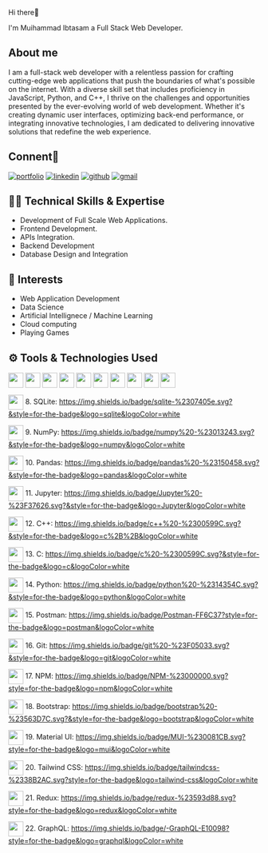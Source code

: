 

Hi there👋

I'm Muihammad 
Ibtasam a Full Stack Web Developer.


## About me

I am a full-stack web developer with a relentless passion for crafting cutting-edge web applications that push the boundaries of what's possible on the internet. With a diverse skill set that includes proficiency in JavaScript, Python, and C++, I thrive on the challenges and opportunities presented by the ever-evolving world of web development. Whether it's creating dynamic user interfaces, optimizing back-end performance, or integrating innovative technologies, I am dedicated to delivering innovative solutions that redefine the web experience.


## Connent🔗 
[![portfolio](https://img.shields.io/badge/my_portfolio-000?style=for-the-badge&logo=ko-fi&logoColor=white)](https://main--astonishing-arithmetic-984603.netlify.app/)
[![linkedin](https://img.shields.io/badge/linkedin-0A66C2?style=for-the-badge&logo=linkedin&logoColor=white)](https://www.linkedin.com/)
[![github](https://img.shields.io/badge/GitHub-100000?style=for-the-badge&amp;logo=github&amp;logoColor=white)](https://github.com/MuhammadIbtasam123)
[![gmail](https://img.shields.io/badge/Gmail-D14836?style=for-the-badge&amp;logo=gmail&amp;logoColor=white)](mailto:its.ibtasamqureshi123@gmail.com)
## 👨‍💻 Technical Skills & Expertise

- Development of Full Scale Web Applications.
- Frontend Development.
- APIs Integration.
- Backend Development
- Database Design and Integration
## 🏹 Interests

- Web Application Development
- Data Science
- Artificial Intellignece / Machine Learning
- Cloud computing
- Playing Games

## ⚙️ Tools & Technologies Used
<a href="URL_REDIRECT" target="blank"><img align="center" src="https://img.shields.io/badge/html5%20-%23E34F26.svg?&amp;style=for-the-badge&amp;logo=html5&amp;logoColor=white" height="30" /></a>  <a href="URL_REDIRECT" target="blank"><img align="center" src="https://img.shields.io/badge/css3%20-%231572B6.svg?&amp;style=for-the-badge&amp;logo=css3&amp;logoColor=white" height="30" /></a>  <a href="URL_REDIRECT" target="blank"><img align="center" src="https://img.shields.io/badge/jquery%20-%230769AD.svg?&amp;style=for-the-badge&amp;logo=jquery&amp;logoColor=white" height="30" /></a>  <a href="URL_REDIRECT" target="blank"><img align="center" src="https://img.shields.io/badge/javascript%20-%23323330.svg?&style=for-the-badge&logo=javascript&logoColor=%23F7DF1E" height="30" /></a>  <a href="URL_REDIRECT" target="blank"><img align="center" src="https://img.shields.io/badge/react-%2320232a.svg?style=for-the-badge&logo=react&logoColor=%2361DAFB" height="30" /></a>  <a href="URL_REDIRECT" target="blank"><img align="center" src="https://img.shields.io/badge/node.js-6DA55F?style=for-the-badge&logo=node.js&logoColor=white" height="30" /></a>  <a href="URL_REDIRECT" target="blank"><img align="center" src="https://img.shields.io/badge/express.js-%23404d59.svg?style=for-the-badge&logo=express&logoColor=%2361DAFB" height="30" /></a>  <a href="URL_REDIRECT" target="blank"><img align="center" src="https://img.shields.io/badge/mysql-%2300f.svg?&style=for-the-badge&logo=mysql&logoColor=white" height="30" /></a>  <a href="URL_REDIRECT" target="blank"><img align="center" src="https://img.shields.io/badge/MongoDB-%234ea94b.svg?&style=for-the-badge&logo=mongodb&logoColor=white" height="30" /></a>  <a href="URL_REDIRECT" target="blank"><img align="center" src="https://img.shields.io/badge/Ubuntu-E95420?style=for-the-badge&logo=ubuntu&logoColor=white" height="30" /></a>

<a href="URL_REDIRECT" target="blank"><img align="center" src="https://img.shields.io/badge/javascript%20-%23323330.svg?&style=for-the-badge&logo=javascript&logoColor=%23F7DF1E" height="30" /></a>
8. SQLite: https://img.shields.io/badge/sqlite-%2307405e.svg?&style=for-the-badge&logo=sqlite&logoColor=white

<a href="URL_REDIRECT" target="blank"><img align="center" src="https://img.shields.io/badge/javascript%20-%23323330.svg?&style=for-the-badge&logo=javascript&logoColor=%23F7DF1E" height="30" /></a>
9. NumPy: https://img.shields.io/badge/numpy%20-%23013243.svg?&style=for-the-badge&logo=numpy&logoColor=white

<a href="URL_REDIRECT" target="blank"><img align="center" src="https://img.shields.io/badge/javascript%20-%23323330.svg?&style=for-the-badge&logo=javascript&logoColor=%23F7DF1E" height="30" /></a>
10. Pandas: https://img.shields.io/badge/pandas%20-%23150458.svg?&style=for-the-badge&logo=pandas&logoColor=white

<a href="URL_REDIRECT" target="blank"><img align="center" src="https://img.shields.io/badge/javascript%20-%23323330.svg?&style=for-the-badge&logo=javascript&logoColor=%23F7DF1E" height="30" /></a>
11. Jupyter: https://img.shields.io/badge/Jupyter%20-%23F37626.svg?&style=for-the-badge&logo=Jupyter&logoColor=white

<a href="URL_REDIRECT" target="blank"><img align="center" src="https://img.shields.io/badge/javascript%20-%23323330.svg?&style=for-the-badge&logo=javascript&logoColor=%23F7DF1E" height="30" /></a>
12. C++: https://img.shields.io/badge/c++%20-%2300599C.svg?&style=for-the-badge&logo=c%2B%2B&logoColor=white

<a href="URL_REDIRECT" target="blank"><img align="center" src="https://img.shields.io/badge/javascript%20-%23323330.svg?&style=for-the-badge&logo=javascript&logoColor=%23F7DF1E" height="30" /></a>
13. C: https://img.shields.io/badge/c%20-%2300599C.svg?&style=for-the-badge&logo=c&logoColor=white

<a href="URL_REDIRECT" target="blank"><img align="center" src="https://img.shields.io/badge/javascript%20-%23323330.svg?&style=for-the-badge&logo=javascript&logoColor=%23F7DF1E" height="30" /></a>
14. Python: https://img.shields.io/badge/python%20-%2314354C.svg?&style=for-the-badge&logo=python&logoColor=white

<a href="URL_REDIRECT" target="blank"><img align="center" src="https://img.shields.io/badge/javascript%20-%23323330.svg?&style=for-the-badge&logo=javascript&logoColor=%23F7DF1E" height="30" /></a>
15. Postman: https://img.shields.io/badge/Postman-FF6C37?style=for-the-badge&logo=postman&logoColor=white

<a href="URL_REDIRECT" target="blank"><img align="center" src="https://img.shields.io/badge/javascript%20-%23323330.svg?&style=for-the-badge&logo=javascript&logoColor=%23F7DF1E" height="30" /></a>
16. Git: https://img.shields.io/badge/git%20-%23F05033.svg?&style=for-the-badge&logo=git&logoColor=white

<a href="URL_REDIRECT" target="blank"><img align="center" src="https://img.shields.io/badge/javascript%20-%23323330.svg?&style=for-the-badge&logo=javascript&logoColor=%23F7DF1E" height="30" /></a>
17. NPM: https://img.shields.io/badge/NPM-%23000000.svg?style=for-the-badge&logo=npm&logoColor=white

<a href="URL_REDIRECT" target="blank"><img align="center" src="https://img.shields.io/badge/javascript%20-%23323330.svg?&style=for-the-badge&logo=javascript&logoColor=%23F7DF1E" height="30" /></a>
18. Bootstrap: https://img.shields.io/badge/bootstrap%20-%23563D7C.svg?&style=for-the-badge&logo=bootstrap&logoColor=white

<a href="URL_REDIRECT" target="blank"><img align="center" src="https://img.shields.io/badge/javascript%20-%23323330.svg?&style=for-the-badge&logo=javascript&logoColor=%23F7DF1E" height="30" /></a>
19. Material UI: https://img.shields.io/badge/MUI-%230081CB.svg?style=for-the-badge&logo=mui&logoColor=white

<a href="URL_REDIRECT" target="blank"><img align="center" src="https://img.shields.io/badge/javascript%20-%23323330.svg?&style=for-the-badge&logo=javascript&logoColor=%23F7DF1E" height="30" /></a>
20. Tailwind CSS: https://img.shields.io/badge/tailwindcss-%2338B2AC.svg?style=for-the-badge&logo=tailwind-css&logoColor=white

<a href="URL_REDIRECT" target="blank"><img align="center" src="https://img.shields.io/badge/javascript%20-%23323330.svg?&style=for-the-badge&logo=javascript&logoColor=%23F7DF1E" height="30" /></a>
21. Redux: https://img.shields.io/badge/redux-%23593d88.svg?style=for-the-badge&logo=redux&logoColor=white

<a href="URL_REDIRECT" target="blank"><img align="center" src="https://img.shields.io/badge/javascript%20-%23323330.svg?&style=for-the-badge&logo=javascript&logoColor=%23F7DF1E" height="30" /></a>
22. GraphQL: https://img.shields.io/badge/-GraphQL-E10098?style=for-the-badge&logo=graphql&logoColor=white




